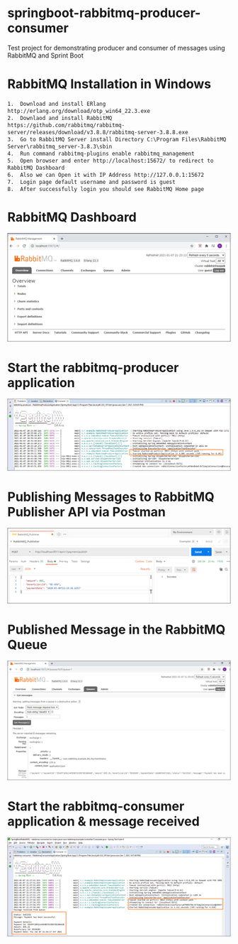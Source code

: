 # springboot-rabbitmq-producer-consumer
Test project for demonstrating producer and consumer of messages using RabbitMQ and Sprint Boot

# RabbitMQ Installation in Windows

    1.	Download and install ERlang http://erlang.org/download/otp_win64_22.3.exe
    2.	Downlaod and install RabbitMQ https://github.com/rabbitmq/rabbitmq-server/releases/download/v3.8.8/rabbitmq-server-3.8.8.exe
    3.	Go to RabbitMQ Server install Directory C:\Program Files\RabbitMQ Server\rabbitmq_server-3.8.3\sbin
    4.	Run command rabbitmq-plugins enable rabbitmq_management
    5.	Open browser and enter http://localhost:15672/ to redirect to RabbitMQ Dashboard
    6.	Also we can Open it with IP Address http://127.0.0.1:15672
    7.	Login page default username and password is guest
    8.	After successfully login you should see RabbitMQ Home page

# RabbitMQ Dashboard

![image-text](screenshots/1_rabbitmq_dashboard.png)

# Start the rabbitmq-producer application

![image-text](screenshots/2_rabbitmq_producer_started_application.png)

# Publishing Messages to RabbitMQ Publisher API via Postman

![image-text](screenshots/3_rabbitmq_publisher_postman_request.png)

# Published Message in the RabbitMQ Queue

![image-text](screenshots/4_rabbitmq_published_message_in_queue.png)

# Start the rabbitmq-consumer application & message received

![image-text](screenshots/5_rabbitmq_consumer_received_the_message.png)
